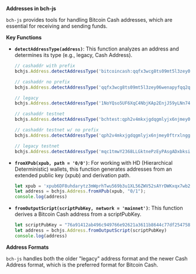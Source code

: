 
**Addresses in bch-js**

`bch-js` provides tools for handling Bitcoin Cash addresses, which are essential for receiving and sending funds.

**Key Functions**

* **`detectAddressType(address)`**:  This function analyzes an address and determines its type (e.g., legacy, Cash Address).

    ```javascript
    // cashaddr with prefix
    bchjs.Address.detectAddressType('bitcoincash:qqfx3wcg8ts09mt5l3zey06wenapyfqq2qrcyj5x0s');

    // cashaddr no prefix
    bchjs.Address.detectAddressType('qqfx3wcg8ts09mt5l3zey06wenapyfqq2qrcyj5x0s');

    // legacy
    bchjs.Address.detectAddressType('1NoYQso5UF6XqC4NbjKAp2EnjJ59yLNn74');

    // cashaddr testnet
    bchjs.Address.detectAddressType('bchtest:qph2v4mkxjgdqgmlyjx6njmey0ftrxlnggt9t0a6zy');

    // cashaddr testnet w/ no prefix
    bchjs.Address.detectAddressType('qph2v4mkxjgdqgmlyjx6njmey0ftrxlnggt9t0a6zy');

    // legacy testnet
    bchjs.Address.detectAddressType('mqc1tmwY2368LLGktnePzEyPAsgADxbksi');
    ```
* **`fromXPub(xpub, path = '0/0')`**:  For working with HD (Hierarchical Deterministic) wallets, this function generates addresses from an extended public key (xpub) and derivation path.

    ```javascript
    let xpub = 'xpub6DF8uhdarytz3mWprhTwu569b3u1XL56ZWV52sAYrDWKxqx7wb2D8RjFKvCo9jn4VtTzuJZaunCuuk2SR5eTVn2h4hB5YGhk3sY7KUF5fzL';
    let address = bchjs.Address.fromXPub(xpub, "0/1");
    console.log(address)
    ```
* **`fromOutputScript(scriptPubKey, network = 'mainnet')`**:  This function derives a Bitcoin Cash address from a scriptPubKey.

    ```javascript
    let scriptPubKey = "76a91412ab496c949766e92621a3611b8644c77df2547588ac"
    let address = bchjs.Address.fromOutputScript(scriptPubKey)
    console.log(address)
    ```

**Address Formats**

`bch-js` handles both the older "legacy" address format and the newer Cash Address format, which is the preferred format for Bitcoin Cash.
